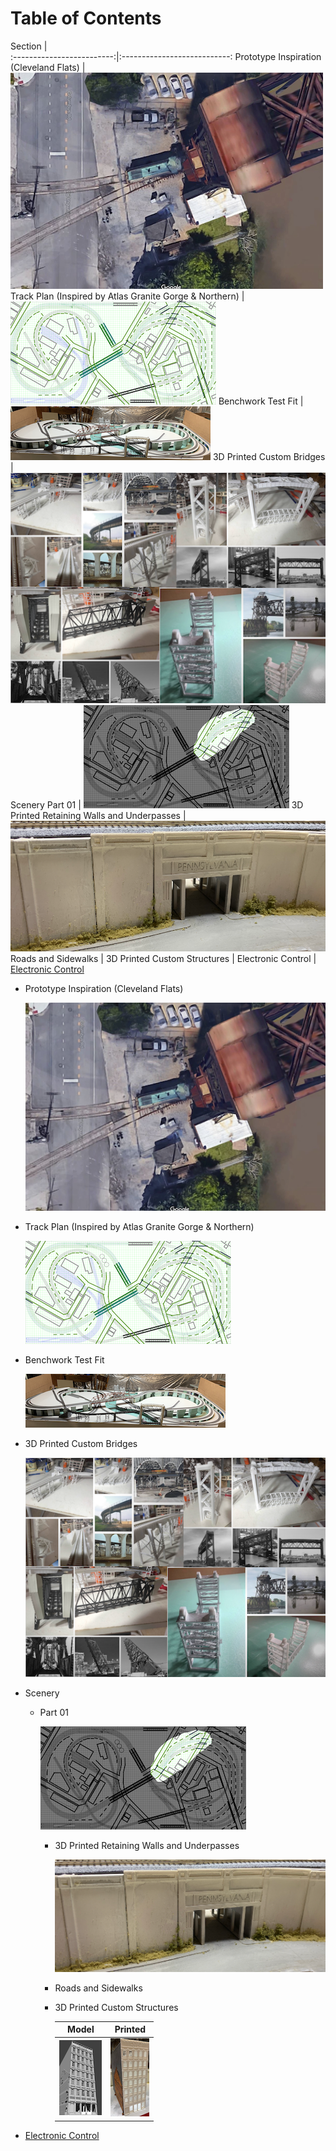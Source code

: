 # Table of Contents

Section         |                      
:-------------------------:|:---------------------------:
Prototype Inspiration (Cleveland Flats)  |   ![Turnout at Lift Bridge](toc/tocTurnoutAtLiftBridge.png)
Track Plan (Inspired by Atlas Granite Gorge & Northern)  |  ![Plan](toc/tocRev8s.png)
Benchwork Test Fit |  ![Benchwork](toc/tocIMG_0104.png)
3D Printed Custom Bridges | ![Models and Prototype Inspirations](toc/tocCustom3DPrintedModels.png)
Scenery Part 01 |  ![Image of steel viaduct](toc/tocArea00.png)
3D Printed Retaining Walls and Underpasses |  ![Setting](toc/tocRetainingWall_p.png)
Roads and Sidewalks | 
3D Printed Custom Structures | 
Electronic Control | [Electronic Control](controls/Control.md)


- Prototype Inspiration (Cleveland Flats)

   ![Turnout at Lift Bridge](toc/tocTurnoutAtLiftBridge.png)
   
- Track Plan (Inspired by Atlas Granite Gorge & Northern)

   ![Plan](toc/tocRev8s.png)
   
- Benchwork Test Fit

   ![Benchwork](toc/tocIMG_0104.png)
   
- 3D Printed Custom Bridges

   ![Models and Prototype Inspirations](toc/tocCustom3DPrintedModels.png)
   
- Scenery

   - Part 01
   
      ![Image of steel viaduct](toc/tocArea00.png)
      
      - 3D Printed Retaining Walls and Underpasses
      
         ![Setting](toc/tocRetainingWall_p.png)
         
      - Roads and Sidewalks
      
      - 3D Printed Custom Structures
      
         Model         |   Printed                   
         :-------------------------:|:---------------------------:
         ![](toc/tocCsmall.png)  |  ![](toc/tocCsmall_p.png)
         
- [Electronic Control](controls/Control.md)
